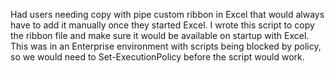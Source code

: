 Had users needing copy with pipe custom ribbon in Excel that would always have to add it manually once they started Excel. I wrote this script to copy the ribbon file and make sure it would be available on startup with Excel. 
This was in an Enterprise environment with scripts being blocked by policy, so we would need to Set-ExecutionPolicy before the script would work. 
